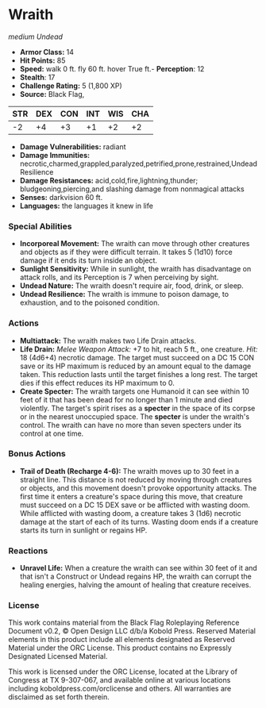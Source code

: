 # Wraith

*medium* *Undead*

- **Armor Class:** 14
- **Hit Points:** 85 
- **Speed:** walk 0 ft. fly 60 ft. hover True ft.- **Perception**: 12
- **Stealth**: 17
- **Challenge Rating:** 5 (1,800 XP)
- **Source:** Black Flag,

| STR | DEX | CON | INT | WIS | CHA |
| --- | --- | --- | --- | --- | --- |
| -2 | +4 | +3 | +1 | +2 | +2 |

- **Damage Vulnerabilities:** radiant
- **Damage Immunities:** necrotic,charmed,grappled,paralyzed,petrified,prone,restrained,Undead Resilience
- **Damage Resistances:** acid,cold,fire,lightning,thunder; bludgeoning,piercing,and slashing damage from nonmagical attacks
- **Senses:** darkvision 60 ft.
- **Languages:** the languages it knew in life

### Special Abilities

- **Incorporeal Movement:** The wraith can move through other creatures and objects as if they were difficult terrain. It takes 5 (1d10) force damage if it ends its turn inside an object.
- **Sunlight Sensitivity:** While in sunlight, the wraith has disadvantage on attack rolls, and its Perception is 7 when perceiving by sight.
- **Undead Nature:** The wraith doesn't require air, food, drink, or sleep.
- **Undead Resilience:** The wraith is immune to poison damage, to exhaustion, and to the poisoned condition.

### Actions

- **Multiattack:** The wraith makes two Life Drain attacks.
- **Life Drain:** _Melee Weapon Attack:_ +7 to hit, reach 5 ft., one creature. _Hit:_ 18 (4d6+4) necrotic damage. The target must succeed on a DC 15 CON save or its HP maximum is reduced by an amount equal to the damage taken. This reduction lasts until the target finishes a long rest. The target dies if this effect reduces its HP maximum to 0.
- **Create Specter:** The wraith targets one Humanoid it can see within 10 feet of it that has been dead for no longer than 1 minute and died violently. The target's spirit rises as a **specter** in the space of its corpse or in the nearest unoccupied space. The **specter** is under the wraith's control. The wraith can have no more than seven specters under its control at one time.

### Bonus Actions

- **Trail of Death (Recharge 4-6):** The wraith moves up to 30 feet in a straight line. This distance is not reduced by moving through creatures or objects, and this movement doesn't provoke opportunity attacks. The first time it enters a creature's space during this move, that creature must succeed on a DC 15 DEX save or be afflicted with wasting doom. While afflicted with wasting doom, a creature takes 3 (1d6) necrotic damage at the start of each of its turns. Wasting doom ends if a creature starts its turn in sunlight or regains HP.

### Reactions

- **Unravel Life:** When a creature the wraith can see within 30 feet of it and that isn't a Construct or Undead regains HP, the wraith can corrupt the healing energies, halving the amount of healing that creature receives.


### License

This work contains material from the Black Flag Roleplaying Reference Document v0.2, © Open Design LLC d/b/a Kobold Press. Reserved Material elements in this product include all elements designated as Reserved Material under the ORC License. This product contains no Expressly Designated Licensed Material.

This work is licensed under the ORC License, located at the Library of Congress at TX 9-307-067, and available online at various locations including koboldpress.com/orclicense and others. All warranties are disclaimed as set forth therein.

